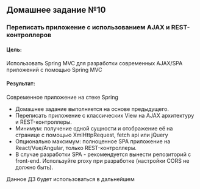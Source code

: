 ## Домашнее задание №10

### Переписать приложение с использованием AJAX и REST-контроллеров

#### Цель:

Использовать Spring MVC для разработки современных AJAX/SPA приложений c помощью Spring MVC

#### Результат:

Современное приложение на стеке Spring

- Домашнее задание выполняется на основе предыдущего.
- Переписать приложение с классических View на AJAX архитектуру и REST-контроллеры.
- Минимум: получение одной сущности и отображение её на странице с помощью XmlHttpRequest, fetch api или jQuery
- Опционально максимум: полноценное SPA приложение на React/Vue/Angular, только REST-контроллеры.
- В случае разработки SPA - рекомендуется вынести репозиторий с front-end. Используйте proxy при разработке (настройки CORS не должно быть).

Данное ДЗ будет использоваться в дальнейшем